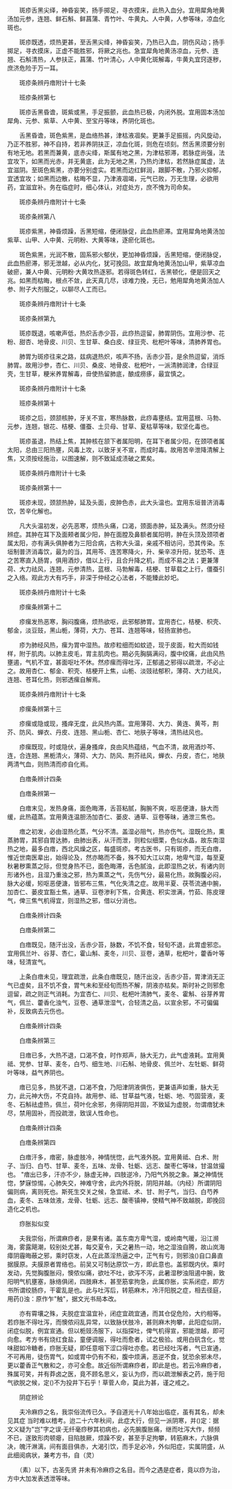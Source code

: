 <!-- { "loadSidebar": true } -->
　　斑疹舌黑尖绎，神昏妄笑，扬手掷足，寻衣摸床，此热入血分。宜用犀角地黄汤加元参，连翘、鲜石斛、鲜菖蒲、青竹叶、牛黄丸、人中黄，人参等味，凉血化斑也。

　　斑疹既透，烦热更甚，至舌黑尖绛，神昏妄笑，乃热已入血，阴伤风动；扬手掷足，寻衣摸床，正虚不能胜邪，将厥之兆也。急宜犀角地黄汤凉血，元参、连翘、石斛清热，人参扶正，菖蒲、竹叶清心，人中黄化斑解毒，牛黄丸宜窍逐秽，庶济危险于万一耳。

　　斑疹条辨丹瘖附计十七条

　　班疹条辨第七

　　斑疹舌黑昏谵，斑紫或黑，手足振颤，此血热已极，内闭外脱。宜用固本汤加犀角、元参、紫草、人中黄、至宝丹等味，养阴化斑也。

　　舌黑昏谵，斑色紫黑，是血络热甚，津枯液凅矣。更兼手足振摇，内风旋动，乃正不胜邪，神不自持，若非养阴扶正，凉血化斑，则危在顷刻。然舌黑须要分别有地无地。若黑而兼黄，底赤尖绛，斯属有地之黑，为津枯邪滞，若脉症尚强，法宜攻下，如黑而光赤，并无黄底，此为无地之黑，乃热灼津枯，若然脉症属虚，法宜滋阴。至斑色紫黑，亦要分别虚实。若黑而边红鲜润，跟脚不散，乃邪火抑郁，宜透宜攻；如黑而边散，枯晦不显，乃津液凅竭，元气已败，万无生理，必欲用药，宜滋宜补。务在临症时，细心体认，对症处方，庶不愧为司命矣。

　　斑疹条辨丹瘖附计十七条

　　斑疹条辨第八

　　斑疹紫黑，神昏烦躁，舌黑短缩，便闭脉促，此血热瘀滞。宜用犀角地黄汤加紫草、山甲、人中黄、元明粉、大黄等味，逐瘀化斑也。

　　斑色紫黑，光润不散，固系邪火郁伏，更加神昏烦躁，舌黑短缩，便闭脉促，此血热瘀滞，邪无泄越，必从内化，犹可挽回。故宜犀角地黄汤加山甲，紫草凉血破瘀，兼人中黄、元明粉·大黄攻热逐邪。若得斑色转红，舌黑顿化，便是回天之兆。如黑而枯晦，根点不敛，此天真几尽，谅难力挽，无已，勉用犀角地黄汤加人参、附子大剂服之，以聊尽人工而已。

　　斑疹条辨丹瘖附计十七条

　　斑疹条辨第九

　　斑疹既退，咳嗽声低，热炽舌赤少苔，此痧热逗留，肺胃阴伤。宜用沙参、花粉、甜杏、地骨皮、川贝、生甘草、桑白皮、绿豆壳、枇杷叶等味，清肺养胃也。

　　肺胃为斑疹往来之路，兹病退热炽，咳声不扬，舌赤少苔，是余热逗留，消烁肺胃。故用沙参，杏仁、川贝、桑皮、地骨皮、枇杷叶，一派清肺润津，合绿豆壳，生甘草，粳米养胃解毒，毌使热留肺底，酿成痨痑，最宜慎之。

　　斑疹条辨丹瘖附计十七条

　　班疹条辨第十

　　斑疹之后，颈颔核肿，牙关不宣，寒热脉数，此痧毒壅结。宜用蓝根、马勃、元参，连翘，银花、桔梗、僵蚕、土贝母、甘草、夏枯草等味，软坚化毒也。

　　斑疹虽退，热结上焦，其肿核在颔下者属阳明，在耳下者属少阳，在颈项者属太阳，总由三阳热壅，风毒上攻，以致牙关不宣，而成时毒。故用苦辛泄降清解上焦，又须按经施治，以图速解，则不致延成渍破之累矣。

　　斑疹条辨丹瘖附计十七条

　　斑疹条辨第十一

　　斑疹未现，颈颔热肿，延及头面，皮肿色赤，此大头温也。宜用东垣普济消毒饮，苦辛化解也。

　　凡大头温初发，必先恶寒，烦热头痛，口渴，颈面赤肿，延及满头。然须分经辨症。其肿在耳下及面颊者属少阳，肿在面膛及鼻额者属阳明，肿在头顶及颈项者属太阳，亦有满头俱肿者为三阳合病，古称大头温，亲戚不相访问，恐其传染。东垣制普济消毒饮，最为的当，其用芩、连苦寒降火，升、柴辛凉升阳，犹恐芩、连之苦寒直入肠胃，俱用酒炒，借以上行，且合升降之机，而成不易之法；更兼薄荷、大力祛风，连翘，元参清热，蓝根、马勃解毒，桔梗、甘草载之上行，僵蚕引之入络。观此方大有巧手，非深于仲经之心法者，不能臻此妙圯。

　　斑疹条辨丹瘖附计十七条

　　疹瘰条辨第十二

　　疹瘰发热恶寒，胸闷腹痛，烦热欲呕，此邪郁肺胃。宜用杏仁，桔梗、枳壳、郁金，淡豆豉，黑山栀，薄荷，大力、苍耳、连翘等味，轻扬宣肺也。

　　疹为肺经风热，瘰为胃中湿热。故疹粒细而如蚊迹，现于皮面，粒大而如钱样，附于肌肉。以肺主皮毛，胃主肌肉也。期必先胸膈满闷，腹中绞痛，此由风热壅遏，气机不宜，甚面呕吐不休。然疹瘰而得吐泻，正郁遏之邪得以疏泄，不必止之。故用杏仁、郁金、积壳、桔梗开上焦，山栀、淡豉祛郁积，薄荷、大力祛风，连翘、苍耳化热，则邪透瘰自解焉。

　　斑疹条辨丹瘖附计十七条

　　疹瘰条辨第十三

　　疹瘰或隐或现，搔痒无度，此风热内蒸。宜用薄荷、大力、黄连、黄芩，荆芥、防风、蝉衣、丹皮、连翘、黑山栀、杏仁、地肤子等味，清热祛风也。

　　疹瘰既现，时或隐伏，遍身搔痒，良由风热蕴结，气血不清，故用酒炒芩、连，合连翘、黑栀清火，薄荷、大力、防风、荆芥祛风，蝉衣、丹皮，杏仁，地肤两清气血，则热清而疹自化焉。

　　白瘖条辨计四条

　　白瘖条辨第一

　　白瘖末见，发热身痛，面色晦滞，舌苔粘腻，胸腕不爽，呕恶便溏，脉大而缓，此热蕴蒸。宜用黄连温胆汤加杏仁、蒌皮、通草、豆卷等昧，通泄三焦也。

　　瘖之初发，必由湿热化蒸，气分不清。盖湿必阻气，热亦伤气。湿既化热，熏蒸肺胃，其邪自胃达肺，由肺出表，从汗而泄，则粒似细栗，色似水晶，故东南湿热之地，最多白瘖，西北风燥之区，每盛斑疹。考古医书，只有斑疹，而无白瘖，惟近世南医辈出，始得论及，然亦略而不备，殊不知大江以南，地卑气湿，每至夏秋暑秽熏蒸之际，但觉身热不已，面色晦滞，舌色腻浊，此即湿热之状，有诸内则形诸外也，且湿乃重浊之邪，热为熏蒸之气，先伤气分，最易化热，故胸腹必闷，脉大必缓，矧呕恶便溏，皆邪布三焦，气化失清之症。故用半夏、茯苓流通中腕，加杏仁、蒌皮宜豁土焦，通草、豆卷渗利下焦，合黄连、积实泄满，竹茹、陈皮理气，俾三焦气机得宜，则湿热之邪，借以分消也。

　　白瘖条辨计四条

　　白瘖条辨第二

　　白瘖既见，随汗出没，舌赤少苔，脉数，不饥不食，轻旬不退，此胃虚邪恋。宜用佩兰叶、谷芽、杏仁，霍山斛、麦冬，川贝、豆卷，通草，枇杷叶，藿香叶等味，轻清宣气。

　　上条白瘖未见，理宜疏泄，此条白瘖既见，随汗出没，舌赤少苔，胃津消无正气已虚矣，且不饥不食，胃气未和至经旬而热不解，阴液亦枯矣。斯时补之则邪愈逗留，疏之则正气消耗。为宜杏仁、川贝、枇杷叶清肺气，麦冬、霍斛、谷芽养胃气，佩兰、藿香化浊气，豆卷、通草泄湿气，合轻清之品，以宣余邪，不可偏偏补，反致病去元伤也。

　　白瘖条辨计四条

　　白瘖条辨第三

　　日瘖已多，大热不退，口渴不食，时作郑声，脉大无力，此气虚液耗。宜用黄祗、党参、甘草、麦冬，白芍、细生地、川石斛、地骨皮、佩兰叶、左牡蛎、鲜荷叶等味，益气养阴也。

　　瘖已见多，热犹不退，口渴不食，乃阳津阴液俱伤，更兼语声如重，脉大无力，此元神大伤，不克自持。故用参、祗、甘草益气液，牡蛎、地、芍固营液，麦冬、石斛祛虚热，佩兰，荷叶化余邪，务得阴阳并固，不致延为虚脱，勿谓瘖犹未尽，禁用固补，而投疏泄，致误人性命也。

　　白瘖条辨计四条

　　白瘖条辨第四

　　白瘖汗多，瘖密，脉虚肢冷，神情恍惚，此气液外脱。宜用黄祗、白术、附子、当归、白芍、甘草、麦冬，五味、龙骨、牡蛎、远志、酸枣仁等味，甘温敛撮也。 "瘖出已多，汗亦不少，脉虚无神，四肢逆冷，乃阳气外脱之象。兼之神情恍惚，梦寐惊惕，心肺失交，神难守舍，此内外将脱，阴阳并越。（内经）所谓阴阳偏则病，离则死也。斯死生交关之候，急宜祗、术、甘、附子气，当归、白芍养血，麦冬、五味敛液，龙骨、牡蛎、远志、酸枣镇神，使精气神不致越脱，即挽回造化之机也。

　　痧胀拟似变

　　夫我崇俗，所谓麻痧者，是果有诸。盖东南方卑气湿，或岭南气暖，沿江濒海，雾露飓潮，较别处尤甚，每交夏令，天之暑热一动，地之湿浊自腾，故山岚海瘴阴霾晦蔽之邪，乘时窃发，人在此蒸淫热逼之中，正气有亏，则邪浊()自口鼻直据膜原。夫膜原者胃络也。前吴又可制达原饮一方，即此意也。盖邪既内伏。乘时发动，先觉胸腹胀闷，懊侬似痛，欲吐不吐，欲泻不泻，此暑湿秽浊阻遏中腕，致阳明气机壅塞，脉络俱闭，四肢麻木，甚至筋挛拘急，此属痧胀，实系闭症，即方书所谓绞肠痧，干霍乱是也。此与吐泻后，转筋麻木，冷汗阳脱之症，相去径庭，用药()浊：原作乍"触"，据文光书局本改。

　　亦有霄壤之殊，夫脱症宜温宜补，闭症宜疏宜通，而其仓促危险，大约相等。若痧胀不得吐泻，而懊侬闷乱异常，以致脉伏肢冷，甚则麻木拘攀，此阳症似阴，闭症似脱，例宜宣通。但以栀豉汤服下，以指探吐，俾气机得宣，邪能泄越，即可向愈。考方书有烧红食盐，童便调服，得吐而愈者，试之极验。或用白矾含化，觉味甜如冷糖者，痧胀无疑，即任意咽下涩口得吐亦愈。若已经吐泻者，气已宣通，不可再用，徒伤胃气，如或胃中仍有不和，腹中烦满，恶逆不食，犹恐余邪未尽，更以藿香正气散和之，亦可全愈。故近俗所谓麻痧者，即此是也。若云冷麻痧者，殊属可笑，并有莽卤之医，竟不顾名思义，妄认为痧，而以疏泄解表之药，施于阳气欲脱之候，定()不为投井下石乎！草菅人命，莫此为甚，谨之戒之。

　　阴症辨论

　　夫冷麻痧之名，我崇俗流传已久。予自道光十八年始出临症，虽有其名，却未见其症 当时难以稽考。迨二十六年秋间，此症大行，但见一派阴寒，并()定：据文义疑为"岂"字之误·无纤毫痧秽其初病也，必先腕腹胀痛，继而吐泻大作，频频不已，遂致形肉顿瘪，目陷肢厥，烦躁不安，甚至手足拘攀，转筋麻木，六脉俱决，魄汗淋漓，间有面目俱赤，大渴引饮，而手足必冷，外似阳症，实属阴盛，从此细阅病状，兼考方书，自（灵）

　　（素）以下，古圣先贤 并未有冷麻痧之名目。而今之遇是症者，竟以痧为治，方中大加发表透泄等味。

